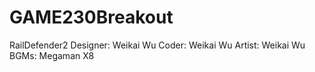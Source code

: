 # GAME230Breakout
RailDefender2
Designer: Weikai Wu
Coder: Weikai Wu
Artist: Weikai Wu
BGMs: Megaman X8
